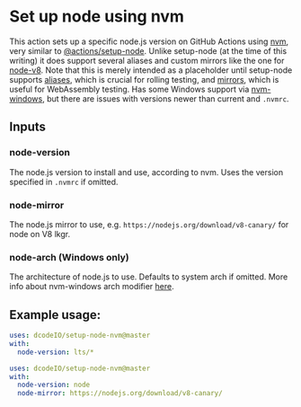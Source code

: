 # Set up node using nvm

This action sets up a specific node.js version on GitHub Actions using [nvm](https://github.com/nvm-sh/nvm), very similar to [@actions/setup-node](https://github.com/actions/setup-node). Unlike setup-node (at the time of this writing) it does support several aliases and custom mirrors like the one for [node-v8](https://github.com/nodejs/node-v8). Note that this is merely intended as a placeholder until setup-node supports [aliases](https://github.com/actions/setup-node/issues/26), which is crucial for rolling testing, and [mirrors](https://github.com/actions/setup-node/issues/65), which is useful for WebAssembly testing. Has some Windows support via [nvm-windows](https://github.com/coreybutler/nvm-windows), but there are issues with versions newer than current and `.nvmrc`.

## Inputs

### node-version

The node.js version to install and use, according to nvm. Uses the version specified in `.nvmrc` if omitted.

### node-mirror

The node.js mirror to use, e.g. `https://nodejs.org/download/v8-canary/` for node on V8 lkgr.

### node-arch (Windows only)

The architecture of node.js to use. Defaults to system arch if omitted. More info about nvm-windows arch modifier [here](https://github.com/coreybutler/nvm-windows#usage).

## Example usage:

```yaml
uses: dcodeIO/setup-node-nvm@master
with:
  node-version: lts/*
```

```yaml
uses: dcodeIO/setup-node-nvm@master
with:
  node-version: node
  node-mirror: https://nodejs.org/download/v8-canary/
```
